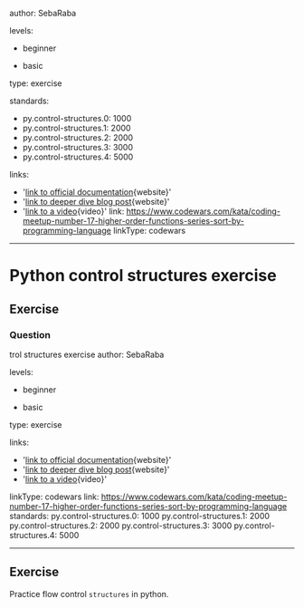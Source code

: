 author: SebaRaba

levels:

  - beginner

  - basic

type: exercise

standards:

  - py.control-structures.0: 1000
  - py.control-structures.1: 2000
  - py.control-structures.2: 2000
  - py.control-structures.3: 3000
  - py.control-structures.4: 5000

links:

  - '[link to official documentation](https://docs.python.org/3/tutorial/controlflow.html){website}'
  - '[link to deeper dive blog post](http://gsl.mit.edu/media/programs/sri-lanka-summer-2011/materials/t-l03.pdf){website}'
  - '[link to a video](https://www.youtube.com/watch?v=c64cJHAJSn4){video}'
link: https://www.codewars.com/kata/coding-meetup-number-17-higher-order-functions-series-sort-by-programming-language
linkType: codewars
---
# Python control structures exercise
## Exercise
### Question

trol structures exercise
author: SebaRaba

levels:

  - beginner

  - basic


type: exercise

links:

  - '[link to official documentation](https://docs.python.org/3/tutorial/controlflow.html){website}'
  - '[link to deeper dive blog post](http://gsl.mit.edu/media/programs/sri-lanka-summer-2011/materials/t-l03.pdf){website}'
  - '[link to a video](https://www.youtube.com/watch?v=c64cJHAJSn4){video}'

linkType: codewars
link: https://www.codewars.com/kata/coding-meetup-number-17-higher-order-functions-series-sort-by-programming-language
standards:
  py.control-structures.0: 1000
  py.control-structures.1: 2000
  py.control-structures.2: 2000
  py.control-structures.3: 3000
  py.control-structures.4: 5000

---
## Exercise

Practice flow control `structures` in python.
